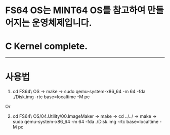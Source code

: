 # FS64 OS는 MINT64 OS를 참고하여 만들어지는 운영체제입니다.
# C Kernel complete.

---

# 사용법
1. cd FS64\ OS -> make -> sudo qemu-system-x86_64 -m 64 -fda ./Disk.img -rtc base=localtime -M pc

Or

2. cd FS64\ OS/04.Utility/00.ImageMaker -> make -> cd ../../ -> make -> sudo qemu-system-x86_64 -m 64 -fda ./Disk.img -rtc base=localtime -M pc
